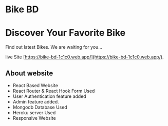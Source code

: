 # Bike BD
# Discover Your Favorite Bike
Find out latest Bikes. We are waiting for you...

live Site [https://bike-bd-1c1c0.web.app/](https://bike-bd-1c1c0.web.app/).

## About website

* React Based Website
* React Router & React Hook Form Used
* User Authentication feature added
* Admin feature added.
* Mongodb Database Used
* Heroku server Used
* Responsive Website
